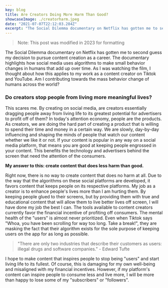 ```yaml
---
key: blog
title: Are Creators Doing More Harm Than Good?
showcaseImage: ./creatorharm.jpeg
date: "2021-07-07T22:12:03.284Z"
excerpt: "The Social Dilemma documentary on Netflix has gotten me to second guess my decision to pursue content creation as a career. The documentary highlights how social media uses algorithms to make small behavior changes in humans that add up over time."
---
```


> Note: This post was modified in 2023 for formatting

The Social Dilemma documentary on Netflix has gotten me to second guess my decision to pursue content creation as a career. The documentary highlights how social media uses algorithms to make small behavior changes in humans that add up over time. As I was watching the film, I thought about how this applies to my work as a content creator on Tiktok and YouTube. Am I contributing towards the mass behavior change of humans across the world?

### Do creators stop people from living more meaningful lives?

This scares me. By creating on social media, are creators essentially dragging people away from living life to its greatest potential for advertisers to profit off of them? In today's attention economy, people are the products. As creators, we are doing the hard part of creating a product that is willing to spend their time and money in a certain way. We are slowly, day-by-day influencing and shaping the minds of people that watch our content whether we like it or not. If your content is popular in any way on a social media platform, that means you are good at keeping people engrossed in your content. This benefits the technology and advertisers behind the screen that need the attention of the consumers.

**My answer to this: create content that does less harm than good.**

Right now, there is no way to create content that does no harm at all. Due to the way that the algorithms on these social platforms are developed, it favors content that keeps people on its respective platforms. My job as a creator is to enhance people's lives more than I am hurting them. By keeping people glued to their screens, but by providing them with true and educational content that will allow them to live better lives off screen, I will have done my job the best I can. The tools available to content creators currently favor the financial incentive of profiting off consumers. The mental health of the "users" is almost never prioritized. Even when Tiktok says "Whoa, you have been scrolling for way too long. Take a break!", they are masking the fact that their algorithm exists for the sole purpose of keeping users on the app for as long as possible.

> "There are only two industries that describe their customers as users: illegal drugs and software companies." - Edward Tufte

I hope to make content that inspires people to stop being "users" and start living life to its fullest. Of course, this is damaging for my own well-being and misaligned with my financial incentives. However, if my platform's content can inspire people to consume less and live more, I will be more than happy to lose some of my "subscribers" or "followers".
